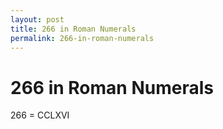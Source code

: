 ```yaml
---
layout: post
title: 266 in Roman Numerals
permalink: 266-in-roman-numerals
---
```


# 266 in Roman Numerals

266 = CCLXVI
